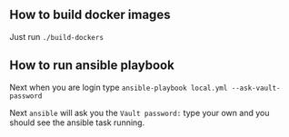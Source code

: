 How to build docker images
--------------------------

Just run `./build-dockers`

How to run ansible playbook
---------------------------

Next when you are login type `ansible-playbook local.yml --ask-vault-password`

Next `ansible` will ask you the `Vault password:` type your own and you should see the ansible task running.
